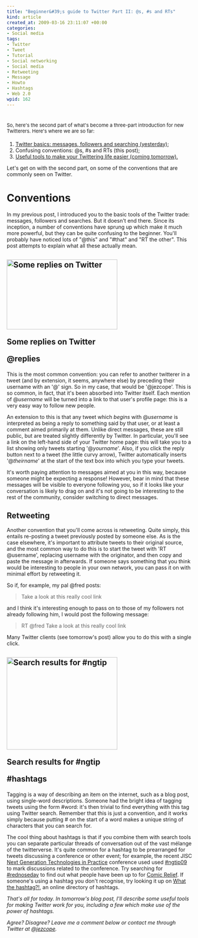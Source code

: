 ```yaml
--- 
title: "Beginner&#39;s guide to Twitter Part II: @s, #s and RTs"
kind: article
created_at: 2009-03-16 23:11:07 +00:00
categories: 
- Social media
tags: 
- Twitter
- Tweet
- Tutorial
- Social networking
- Social media
- Retweeting
- Message
- Howto
- Hashtags
- Web 2.0
wpid: 162
---
```

<h1><span style="font-weight:normal;font-size:13px">So, here's the second part of what's become a three-part introduction for new Twitterers. Here's where we are so far:</span></h1>
<ol>
	<li><a href="/2009/03/15/beginners-guide-to-twitter-part-i">Twitter basics: messages, followers and searching (yesterday)</a>;</li>
	<li>Confusing conventions: @s, #s and RTs (this post);</li>
	<li><a href="http://allacademic.wordpress.com/2009/03/17/beginners-guide-to-twitter-part-iii/">Useful tools to make your Twittering life easier (coming tomorrow).</a></li>
</ol>
Let's get on with the second part, on some of the conventions that are commonly seen on Twitter.

<!--more-->
<h1>Conventions</h1>
In my previous post, I introduced you to the basic tools of the Twitter trade: messages, followers and searches. But it doesn't end there. Since its inception, a number of conventions have sprung up which make it much more powerful, but they can be quite confusing to the beginner. You'll probably have noticed lots of "@this" and "#that" and "RT the other". This post attempts to explain what all these actually mean.
<h2>

<div class="wp-caption alignright"><a href="http://twitter.com/replies"><img class="size-medium wp-image-168 " src="http://allacademic.files.wordpress.com/2009/03/twitterreplies.png?w=300" alt="Some replies on Twitter" width="300" height="190" /></a><p>Some replies on Twitter</p></div>

@replies</h2>
This is the most common convention: you can refer to another twitterer in a tweet (and by extension, it seems, anywhere else) by preceding their username with an '@' sign. So in my case, that would be '@jezcope'. This is so common, in fact, that it's been absorbed into Twitter itself. Each mention of @<em>username</em> will be turned into a link to that user's profile page: this is a very easy way to follow new people.

An extension to this is that any tweet which <em>begins</em> with @<em>username</em> is interpreted as being a reply to something said by that user, or at least a comment aimed primarily at them. Unlike direct messages, these are still public, but are treated slightly differently by Twitter. In particular, you'll see a link on the left-hand side of your Twitter home page: this will take you to a list showing only tweets starting '@<em>yourname</em>'. Also, if you click the reply button next to a tweet (the little curvy arrow), Twitter automatically inserts '@<em>theirname</em>' at the start of the text box into which you type your tweets.

It's worth paying attention to messages aimed at you in this way, because someone might be expecting a response! However, bear in mind that these messages will be visible to everyone following you, so if it looks like your conversation is likely to drag on and it's not going to be interesting to the rest of the community, consider switching to direct messages.
<h2>Retweeting</h2>
Another convention that you'll come across is retweeting. Quite simply, this entails re-posting a tweet previously posted by someone else. As is the case elsewhere, it's important to attribute tweets to their original source, and the most common way to do this is to start the tweet with 'RT @username', replacing username with the originator, and then copy and paste the message in afterwards. If someone says something that you think would be interesting to people in your own network, you can pass it on with minimal effort by retweeting it.

So if, for example, my pal @fred posts:
<blockquote>Take a look at this really cool link</blockquote>
and I think it's interesting enough to pass on to those of my followers not already following him, I would post the following message:
<blockquote>RT @fred Take a look at this really cool link</blockquote>
Many Twitter clients (see tomorrow's post) allow you to do this with a single click.
<h2>

<div class="wp-caption alignright"><a href="http://search.twitter.com/search?q=%23ngtip09"><img class="size-medium wp-image-169 " src="http://allacademic.files.wordpress.com/2009/03/ngtip.png?w=300" alt="Search results for #ngtip" width="300" height="251" /></a><p>Search results for #ngtip</p></div>

#hashtags</h2>
Tagging is a way of describing an item on the internet, such as a blog post, using single-word descriptions. Someone had the bright idea of tagging tweets using the form #word: it's then trivial to find everything with this tag using Twitter search. Remember that this is just a convention, and it works simply because putting # on the start of a word makes a unique string of characters that you can search for.

The cool thing about hashtags is that if you combine them with search tools you can separate particular threads of conversation out of the vast mélange of the twitterverse. It's quite common for a hashtag to be prearranged for tweets discussing a conference or other event; for example, the recent JISC <a href="http://ngtip.pbwiki.com/">Next Generation Technologies in Practice</a> conference used used <a href="http://search.twitter.com/search?q=%23ngtip09">#ngtip09</a> to mark discussions related to the conference. Try searching for <a href="http://search.twitter.com/search?q=%23rednoseday">#rednoseday</a> to find out what people have been up to for <a href="http://www.rednoseday.com/">Comic Relief</a>. If someone's using a hashtag you don't recognise, try looking it up on <a href="http://wthashtag.com/wiki/Main_Page">What the hashtag?!</a>, an online directory of hashtags.

<em>That's all for today. In tomorrow's blog post, I'll describe some useful tools for making Twitter work for you, including a few which make use of the power of hashtags.</em>

<em>Agree? Disagree? Leave me a comment below or contact me through Twitter at <a href="http://twitter.com/jezcope">@jezcope</a>.</em>
